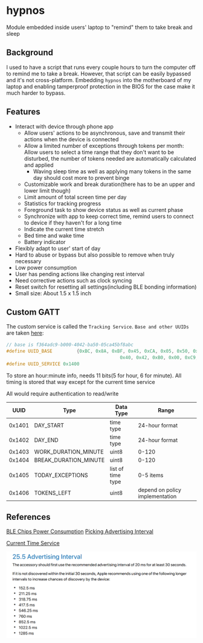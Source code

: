 # hypnos

Module embedded inside users' laptop to "remind" them to take break and sleep

## Background

I used to have a script that runs every couple hours to turn the computer off to remind me to take a break. However, that script can be easily bypassed and it's not cross-platform. Embedding ```hypnos``` into the motherboard of my laptop and enabling tamperproof protection in the BIOS for the case make it much harder to bypass.

## Features

- Interact with device through phone app
    - Allow users' actions to be asynchronous, save and transmit their actions when the device is connected
    - Allow a limited number of exceptions through tokens per month: Allow users to select a time range that they don't want to be disturbed, the number of tokens needed are automatically calculated and applied
        - Waving sleep time as well as applying many tokens in the same day should cost more to prevent binge
    - Customizable work and break duration(there has to be an upper and lower limit though)
    - Limit amount of total screen time per day
    - Statistics for tracking progress
    - Foreground task to show device status as well as current phase
    - Synchronize with app to keep correct time, remind users to connect to device if they haven't for a long time
    - Indicate the current time stretch
    - Bed time and wake time
    - Battery indicator
- Flexibly adapt to user' start of day
- Hard to abuse or bypass but also possible to remove when truly necessary
- Low power consumption
- User has pending actions like changing rest interval
- Need corrective actions such as clock syncing
- Reset switch for resetting all settings(including BLE bonding information)
- Small size: About 1.5 x 1.5 inch

## Custom GATT

The custom service is called the ```Tracking Service```. ```Base and other UUIDs``` are taken [here](https://github.com/NordicPlayground/nRF5x-custom-ble-service-tutorial):

```c
// base is f364adc9-b000-4042-ba50-05ca45bf8abc
#define UUID_BASE         {0xBC, 0x8A, 0xBF, 0x45, 0xCA, 0x05, 0x50, 0xBA, \
                                          0x40, 0x42, 0xB0, 0x00, 0xC9, 0xAD, 0x64, 0xF3}
#define UUID_SERVICE 0x1400
```

To store an hour:minute info, needs 11 bits(5 for hour, 6 for minute). All timing is stored that way except for the current time service

All would require authentication to read/write

| UUID   | Type                  | Data Type         | Range                           |
|--------|-----------------------|-------------------|---------------------------------|
| 0x1401 | DAY_START             | time type         | 24-hour format                  |
| 0x1402 | DAY_END               | time type         | 24-hour format                  |
| 0x1403 | WORK_DURATION_MINUTE  | uint8             | 0-120                           |
| 0x1404 | BREAK_DURATION_MINUTE | uint8             | 0-120                           |
| 0x1405 | TODAY_EXCEPTIONS      | list of time type | 0-5 items                       |
| 0x1406 | TOKENS_LEFT           | uint8             | depend on policy implementation |

## References

[BLE Chips Power Consumption](https://www.argenox.com/library/bluetooth-low-energy/bluetooth-le-chipset-guide-2019/#ble-device-comparison)
[Picking Advertising Interval](https://www.beaconzone.co.uk/ibeaconadvertisinginterval)

[Current Time Service](https://stackoverflow.com/questions/35695711/how-to-correctly-set-the-date-and-time-in-a-bluetooth-low-energy-peripheral)

![](image/2020-04-10-20-41-07.png)
